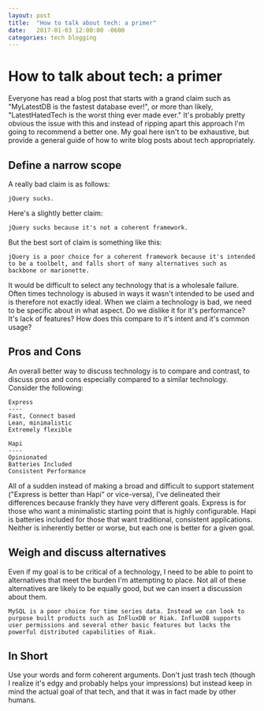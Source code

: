 ```yaml
---
layout: post
title:  "How to talk about tech: a primer"
date:   2017-01-03 12:00:00 -0600
categories: tech blogging
---
```


# How to talk about tech: a primer

Everyone has read a blog post that starts with a grand claim such as "MyLatestDB is the fastest database ever!", or more than likely, "LatestHatedTech is the worst thing ever made ever." It's probably pretty obvious the issue with this and instead of ripping apart this approach I'm going to recommend a better one. My goal here isn't to be exhaustive, but provide a general guide of how to write blog posts about tech appropriately.

## Define a narrow scope

A really bad claim is as follows:

    jQuery sucks.

Here's a slightly better claim:

    jQuery sucks because it's not a coherent framework.

But the best sort of claim is something like this:

    jQuery is a poor choice for a coherent framework because it's intended to be a toolbelt, and falls short of many alternatives such as backbone or marionette.

It would be difficult to select any technology that is a wholesale failure. Often times technology is abused in ways it wasn't intended to be used and is therefore not exactly ideal. When we claim a technology is bad, we need to be specific about in what aspect. Do we dislike it for it's performance? It's lack of features? How does this compare to it's intent and it's common usage?

## Pros and Cons

An overall better way to discuss technology is to compare and contrast, to discuss pros and cons especially compared to a similar technology. Consider the following:

    Express
    ----
    Fast, Connect based
    Lean, minimalistic
    Extremely flexible

    Hapi
    ----
    Opinionated
    Batteries Included
    Consistent Performance

All of a sudden instead of making a broad and difficult to support statement ("Express is better than Hapi" or vice-versa), I've delineated their differences because frankly they have very different goals. Express is for those who want a minimalistic starting point that is highly configurable. Hapi is batteries included for those that want traditional, consistent applications. Neither is inherently better or worse, but each one is better for a given goal.

## Weigh and discuss alternatives

Even if my goal is to be critical of a technology, I need to be able to point to alternatives that meet the burden I'm attempting to place. Not all of these alternatives are likely to be equally good, but we can insert a discussion about them.

    MySQL is a poor choice for time series data. Instead we can look to purpose built products such as InFluxDB or Riak. InfluxDB supports user permissions and several other basic features but lacks the powerful distributed capabilities of Riak.

## In Short

Use your words and form coherent arguments. Don't just trash tech (though I realize it's edgy and probably helps your impressions) but instead keep in mind the actual goal of that tech, and that it was in fact made by other humans.
